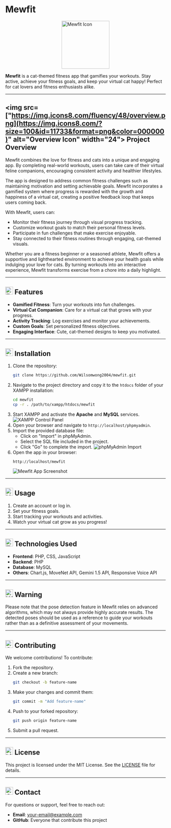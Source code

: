 # Mewfit

<img src=".assets/icons/cat-logo-tabs.png" alt="Mewfit Icon" width="150" style="display: block; margin: auto;">

**Mewfit** is a cat-themed fitness app that gamifies your workouts. Stay active, achieve your fitness goals, and keep your virtual cat happy! Perfect for cat lovers and fitness enthusiasts alike.

---

## <img src=["https://img.icons8.com/fluency/48/overview.png](https://img.icons8.com/?size=100&id=11733&format=png&color=000000)" alt="Overview Icon" width="24"> Project Overview
Mewfit combines the love for fitness and cats into a unique and engaging app. By completing real-world workouts, users can take care of their virtual feline companions, encouraging consistent activity and healthier lifestyles. 

The app is designed to address common fitness challenges such as maintaining motivation and setting achievable goals. Mewfit incorporates a gamified system where progress is rewarded with the growth and happiness of a virtual cat, creating a positive feedback loop that keeps users coming back.

With Mewfit, users can:
- Monitor their fitness journey through visual progress tracking.
- Customize workout goals to match their personal fitness levels.
- Participate in fun challenges that make exercise enjoyable.
- Stay connected to their fitness routines through engaging, cat-themed visuals.

Whether you are a fitness beginner or a seasoned athlete, Mewfit offers a supportive and lighthearted environment to achieve your health goals while indulging your love for cats. By turning workouts into an interactive experience, Mewfit transforms exercise from a chore into a daily highlight.

---

## <img src="https://img.icons8.com/color/48/features-list.png" alt="Features Icon" width="24"> Features
- **Gamified Fitness**: Turn your workouts into fun challenges.
- **Virtual Cat Companion**: Care for a virtual cat that grows with your progress.
- **Activity Tracking**: Log exercises and monitor your achievements.
- **Custom Goals**: Set personalized fitness objectives.
- **Engaging Interface**: Cute, cat-themed designs to keep you motivated.

---

## <img src="https://img.icons8.com/fluency/48/installing-updates.png" alt="Installation Icon" width="24"> Installation
1. Clone the repository:
   ```bash
   git clone https://github.com/Wilsomwong2004/mewfit.git
   ```
2. Navigate to the project directory and copy it to the `htdocs` folder of your XAMPP installation:
   ```bash
   cd mewfit
   cp -r . /path/to/xampp/htdocs/mewfit
   ```
3. Start XAMPP and activate the **Apache** and **MySQL** services.
   ![XAMPP Control Panel](https://user-images.githubusercontent.com/yourimagepath/xampp-control-panel.png)
4. Open your browser and navigate to `http://localhost/phpmyadmin`.
5. Import the provided database file:
   - Click on "Import" in phpMyAdmin.
   - Select the SQL file included in the project.
   - Click "Go" to complete the import.
   ![phpMyAdmin Import](https://user-images.githubusercontent.com/yourimagepath/phpmyadmin-import.png)
6. Open the app in your browser:
   ```
   http://localhost/mewfit
   ```
   ![Mewfit App Screenshot](https://user-images.githubusercontent.com/yourimagepath/mewfit-app-screenshot.png)

---

## <img src="https://img.icons8.com/external-flat-juicy-fish/48/external-usage-user-interface-flat-flat-juicy-fish.png" alt="Usage Icon" width="24"> Usage
1. Create an account or log in.
2. Set your fitness goals.
3. Start tracking your workouts and activities.
4. Watch your virtual cat grow as you progress!

---

## <img src="https://img.icons8.com/color/48/code-file.png" alt="Technologies Icon" width="24"> Technologies Used
- **Frontend**: PHP, CSS, JavaScript
- **Backend**: PHP
- **Database**: MySQL
- **Others**: Chart.js, MoveNet API, Gemini 1.5 API, Responsive Voice API

---

## <img src="https://img.icons8.com/color/48/error--v1.png" alt="Warning Icon" width="24"> Warning
Please note that the pose detection feature in Mewfit relies on advanced algorithms, which may not always provide highly accurate results. The detected poses should be used as a reference to guide your workouts rather than as a definitive assessment of your movements.

---

## <img src="https://img.icons8.com/color/48/git.png" alt="Contributing Icon" width="24"> Contributing
We welcome contributions! To contribute:
1. Fork the repository.
2. Create a new branch:
   ```bash
   git checkout -b feature-name
   ```
3. Make your changes and commit them:
   ```bash
   git commit -m "Add feature-name"
   ```
4. Push to your forked repository:
   ```bash
   git push origin feature-name
   ```
5. Submit a pull request.

---

## <img src="https://img.icons8.com/ios-glyphs/48/license.png" alt="License Icon" width="24"> License
This project is licensed under the MIT License. See the [LICENSE](LICENSE) file for details.

---

## <img src="https://img.icons8.com/fluency/48/contacts.png" alt="Contact Icon" width="24"> Contact
For questions or support, feel free to reach out:
- **Email**: [your-email@example.com](mailto:mewfit@gmail.com)
- **GitHub**: Everyone that contribute this project

